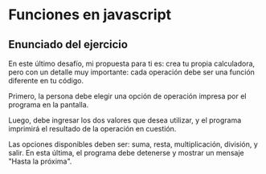 # Funciones en javascript
## Enunciado del ejercicio

En este último desafío, mi propuesta para ti es: crea tu propia calculadora, pero con un detalle muy importante: cada operación debe ser una función diferente en tu código.

 

Primero, la persona debe elegir una opción de operación impresa por el programa en la pantalla.

 

Luego, debe ingresar los dos valores que desea utilizar, y el programa imprimirá el resultado de la operación en cuestión.

 

Las opciones disponibles deben ser: suma, resta, multiplicación, división, y salir. En esta última, el programa debe detenerse y mostrar un mensaje "Hasta la próxima".

